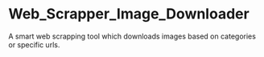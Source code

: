 # Web_Scrapper_Image_Downloader
A smart web scrapping tool which downloads images based on categories or specific urls.
